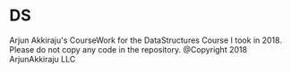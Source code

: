 # DS
Arjun Akkiraju's CourseWork for the DataStructures Course I took in 2018. Please do not copy any code in the repository. 
@Copyright 2018 ArjunAkkiraju LLC